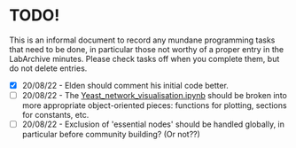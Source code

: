 # TODO!
This is an informal document to record any mundane programming tasks that need to be done, in particular those not worthy of a proper entry in the LabArchive minutes.
Please check tasks off when you complete them, but do not delete entries.

- [x] 20/08/22 - Elden should comment his initial code better.
- [ ] 20/08/22 - The <a href="https://github.com/xdimos/Group-D-3888-Project/blob/main/Yeast_network_visualisation.ipynb">Yeast_network_visualisation.ipynb</a> should be broken into more appropriate object-oriented pieces: functions for plotting, sections for constants, etc.
- [ ] 20/08/22 - Exclusion of 'essential nodes' should be handled globally, in particular before community building? (Or not??)
